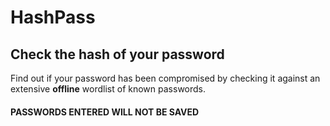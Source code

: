 # **HashPass**

## Check the hash of your password

Find out if your password has been compromised by checking it against an extensive **offline** wordlist of known passwords.

#### **PASSWORDS ENTERED WILL NOT BE SAVED**
